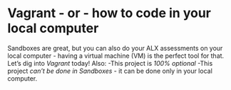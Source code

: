# Vagrant - or - how to code in your local computer
Sandboxes are great, but you can also do your ALX assessments on your local computer - having a virtual machine (VM) is the perfect tool for that.
Let’s dig into *Vagrant* today!
Also:
-This project is *100% optional*
-This project *can’t be done in Sandboxes* - it can be done only in your local computer.
